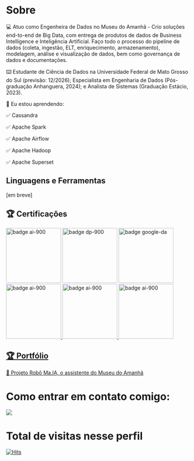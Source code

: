 # Sobre #

💻 Atuo como Engenheira de Dados no Museu do Amanhã - Crio soluções end-to-end de Big Data, com entrega de produtos de dados de Business Intelligence e Inteligência Artificial. Faço todo o processo do pipeline de dados (coleta, ingestão, ELT, enriquecimento, armazenamento), modelagem, análise e visualização de dados, bem como governança de dados e documentações. 

⌨️ Estudante de Ciência de Dados na Universidade Federal de Mato Grosso do Sul (previsão: 12/2026); Especialista em Engenharia de Dados (Pós-graduação Anhanguera, 2024); e Analista de Sistemas (Graduação Estácio, 2023).

🌱 Eu estou aprendendo:

✅ Cassandra

✅ Apache Spark

✅ Apache Airflow

✅ Apache Hadoop

✅ Apache Superset

## Linguagens e Ferramentas
[em breve]

## 🏆 Certificações 
<a href="https://www.credly.com/badges/1b876871-7c6f-413a-a63b-27ebf8b2f58f/public_url"><img src="https://images.credly.com/size/340x340/images/4136ced8-75d5-4afb-8677-40b6236e2672/azure-ai-fundamentals-600x600.png" alt="badge ai-900" width="150px" text-align="center"></a>
<a href="https://www.credly.com/badges/236d3d66-ac01-493b-be58-3f67b1e6f29c/public_url"><img src="https://images.credly.com/size/340x340/images/70eb1e3f-d4de-4377-a062-b20fb29594ea/azure-data-fundamentals-600x600.png" alt="badge dp-900" width="150px" text-align="center"></a>
<a href="https://www.credly.com/earner/earned/badge/18e963fc-2dc6-411b-8c42-eca677fce71b"><img src="https://images.credly.com/size/340x340/images/975f4562-83b7-4652-9cd8-4490a68441be/image.png" alt="badge google-da" width="150px" text-align="center"></a>
<a href="https://www.credly.com/earner/earned/badge/6b6f134d-1d52-4f3a-97e8-cbbccd3f8201"><img src="https://images.credly.com/size/340x340/images/d6f49507-e2f2-4c97-bcfb-c83c207b8a5c/image.png" alt="badge ai-900" width="150px" text-align="center">
</a>
<a href="https://www.credly.com/badges/7469472c-c30a-46ab-a459-8d98173a50fb/public_url"><img src="https://images.credly.com/size/340x340/images/9a13a2d2-c007-4260-81bd-bf5d1ffb9223/image.png" alt="badge ai-900" width="150px" text-align="center">
</a>
<a href="https://www.credly.com/earner/earned/badge/dbaac548-1fe3-42ff-abd3-c4cceb217b11"><img src="https://images.credly.com/size/340x340/images/c5d44d75-9370-43fa-92a6-63e48bb6564f/62056_badges_EducationTraining_Learn_Programming.png" alt="badge ai-900" width="150px" text-align="center"> 


## 🏆 Portfólio
📌<a href="https://www.linkedin.com/feed/update/urn:li:activity:7258154689744044032/?updateEntityUrn=urn%3Ali%3Afs_feedUpdate%3A%28V2%2Curn%3Ali%3Aactivity%3A7258154689744044032%29" target="_blank"> Projeto Robô Ma.IA, o assistente do Museu do Amanhã </a>


# Como entrar em contato comigo:
<div><a href="https://www.linkedin.com/in/chandrasantos" target="_blank"><img src="https://img.shields.io/badge/-LinkedIn-%230077B5?style=for-the-badge&logo=linkedin&logoColor=white" target="_blank"></a></div>

# Total de visitas nesse perfil  
[![Hits](https://hits.seeyoufarm.com/api/count/incr/badge.svg?url=https%3A%2F%2Fgithub.com%2Fchandrasantos&count_bg=%2379C83D&title_bg=%23555555&icon=&icon_color=%23E7E7E7&title=hits&edge_flat=false)](https://hits.seeyoufarm.com)
